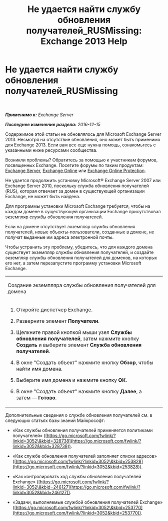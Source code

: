﻿---
title: 'Не удается найти службу обновления получателей_RUSMissing: Exchange 2013 Help'
TOCTitle: Не удается найти службу обновления получателей_RUSMissing
ms:assetid: 920fbf51-d5e4-4ac6-869f-7f1c5d9a3024
ms:mtpsurl: https://technet.microsoft.com/ru-ru/library/ms.exch.setupreadiness.rusmissing(v=EXCHG.150)
ms:contentKeyID: 50488638
ms.date: 05/22/2018
mtps_version: v=EXCHG.150
ms.translationtype: MT
---

# Не удается найти службу обновления получателей\_RUSMissing

 

_**Применимо к:** Exchange Server_

_**Последнее изменение раздела:** 2016-12-15_

Содержимое этой статьи не обновлялось для Microsoft Exchange Server 2013. Несмотря на отсутствие обновления, оно может быть применимо для Exchange 2013. Если вам все еще нужна помощь, ознакомьтесь с указанными ниже ресурсами сообщества.

Возникли проблемы? Обратитесь за помощью к участникам форумов, посвященных Exchange. Посетите форумы по таким продуктам: [Exchange Server](https://go.microsoft.com/fwlink/p/?linkid=60612), [Exchange Online](https://go.microsoft.com/fwlink/p/?linkid=267542) или [Exchange Online Protection](https://go.microsoft.com/fwlink/p/?linkid=285351).

Не удается продолжить установку Microsoft® Exchange Server 2007 или Exchange Server 2010, поскольку служба обновления получателей (RUS), которая отвечает за домен в существующей организации Exchange, не может быть найдена.

Для программы установки Microsoft Exchange требуется, чтобы на каждом домене в существующей организации Exchange присутствовал экземпляр службы обновления получателей.

Если на домене отсутствует экземпляр службы обновления получателей, новые объекты-пользователи, созданные в домене, не получат выданные им адреса электронной почты.

Чтобы устранить эту проблему, убедитесь, что для каждого домена существует экземпляр службы обновления получателей, и создайте экземпляр службы обновления получателей для доменов, на которых его нет, а затем перезапустите программу установки Microsoft Exchange.


<table>
<colgroup>
<col style="width: 100%" />
</colgroup>
<tbody>
<tr class="odd">
<td><p>Создание экземпляра службы обновления получателей для домена</p></td>
</tr>
<tr class="even">
<td><ol>
<li><p>Откройте диспетчер Exchange.</p></li>
<li><p>Разверните элемент <strong>Получатели</strong>.</p></li>
<li><p>Щелкните правой кнопкой мыши узел <strong>Службы обновления получателей</strong>, затем нажмите кнопку <strong>Создать</strong> и выберите элемент <strong>Служба обновления получателей</strong>.</p></li>
<li><p>В окне &quot;Создать объект&quot; нажмите кнопку <strong>Обзор</strong>, чтобы найти имя домена.</p></li>
<li><p>Выберите имя домена и нажмите кнопку <strong>ОК</strong>.</p></li>
<li><p>В окне &quot;Создать объект&quot; нажмите кнопку <strong>Далее</strong>, а затем — <strong>Готово</strong>.</p></li>
</ol></td>
</tr>
</tbody>
</table>


Дополнительные сведения о службе обновления получателей см. в следующих статьях базы знаний Майкрософт:

  - «Как службы обновления получателей применяется политиками получателей» ([https://go.microsoft.com/fwlink/?linkid=3052\&kbid=328738](https://go.microsoft.com/fwlink/?linkid=3052&kbid=328738)).

  - «Как службе обновления получателей заполняет списки адресов» ([https://go.microsoft.com/fwlink/?linkid=3052\&kbid=253828](https://go.microsoft.com/fwlink/?linkid=3052&kbid=253828)).

  - «Как контролировать ход службы обновления получателей Exchange» ([https://go.microsoft.com/fwlink/?linkid=3052\&kbid=246127](https://go.microsoft.com/fwlink/?linkid=3052&kbid=246127)).

  - «Задачи, выполняемые службой обновления получателей Exchange» ([https://go.microsoft.com/fwlink/?linkid=3052\&kbid=253770](https://go.microsoft.com/fwlink/?linkid=3052&kbid=253770)).

